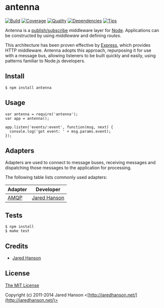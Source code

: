 # antenna

[![Build](https://travis-ci.org/jaredhanson/antenna.png)](https://travis-ci.org/jaredhanson/antenna)
[![Coverage](https://coveralls.io/repos/jaredhanson/antenna/badge.png)](https://coveralls.io/r/jaredhanson/antenna)
[![Quality](https://codeclimate.com/github/jaredhanson/antenna.png)](https://codeclimate.com/github/jaredhanson/antenna)
[![Dependencies](https://david-dm.org/jaredhanson/antenna.png)](https://david-dm.org/jaredhanson/antenna)
[![Tips](http://img.shields.io/gittip/jaredhanson.png)](https://www.gittip.com/jaredhanson/)


Antenna is a [publish/subscribe](http://en.wikipedia.org/wiki/Publish/subscribe)
middleware layer for [Node](http://nodejs.org).  Applications can be constructed
by using _middleware_ and defining _routes_.

This architecture has been proven effective by [Express](http://expressjs.com/),
which provides HTTP middleware.  Antenna adopts this approach, repurposing it
for use with a message bus, allowing listeners to be built quickly and easily,
using patterns familiar to Node.js developers.

## Install

    $ npm install antenna
    
## Usage

    var antenna = require('antenna');
    var app = antenna();
    
    app.listen('events/:event', function(msg, next) {
      console.log('got event: ' + msg.params.event);
    });

## Adapters

Adapters are used to connect to message buses, receiving messages and
dispatching those messages to the application for processing.

The following table lists commonly used adapters:

|Adapter                                             |Developer                                       |
|----------------------------------------------------|------------------------------------------------|
|[AMQP](https://github.com/jaredhanson/antenna-amqp) |[Jared Hanson](https://github.com/jaredhanson)  |

## Tests

    $ npm install
    $ make test

## Credits

  - [Jared Hanson](http://github.com/jaredhanson)

## License

[The MIT License](http://opensource.org/licenses/MIT)

Copyright (c) 2011-2014 Jared Hanson <[http://jaredhanson.net/](http://jaredhanson.net/)>
